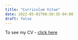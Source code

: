 ```yaml
---
title: "Curriculum Vitae"
date: 2022-05-01T08:50:35-04:00
draft: false
---
```


To see my CV - [click here](/CurriculumVitae_Gregory.pdf)